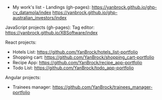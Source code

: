 - My work's list -
Landings (gh-pages):
https://yanbrock.github.io/ghp-cv_datamola/index
https://yanbrock.github.io/ghp-australian_investors/index

JavaScript projects (gh-pages):
Tag editor: https://yanbrock.github.io/XBSoftware/index

React projects:
- Hotels List: https://github.com/YanBrock/hotels_list-portfolio
- Shopping cart: https://github.com/YanBrock/shopping_cart-portfolio
- Recipe App: https://github.com/YanBrock/recipe_app-portfolio
- Todo List: https://github.com/YanBrock/todo_app-portfolio

Angular projects:
- Trainees manager: https://github.com/YanBrock/trainees_manager-portfolio

<!---
YanBrock/YanBrock is a ✨ special ✨ repository because its `README.md` (this file) appears on your GitHub profile.
You can click the Preview link to take a look at your changes.
--->
